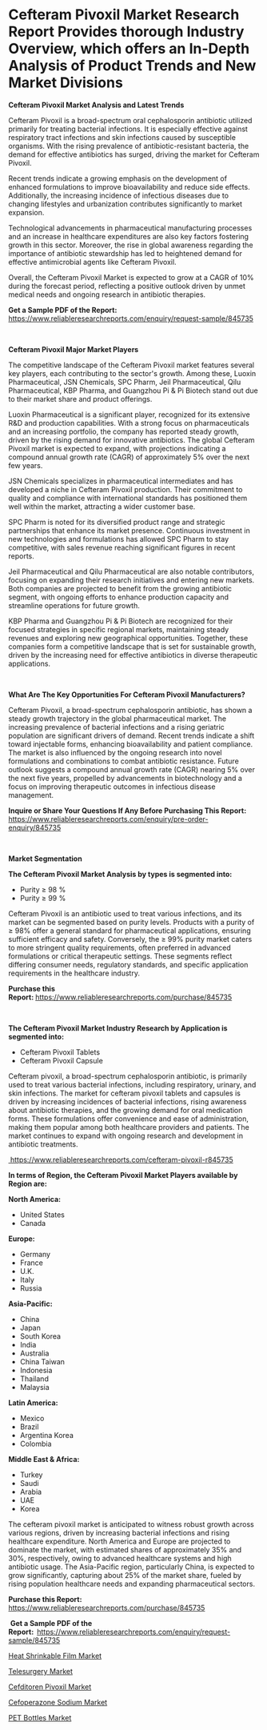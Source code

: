 <p><h1>Cefteram Pivoxil Market Research Report Provides thorough Industry Overview, which offers an In-Depth Analysis of Product Trends and New Market Divisions</h1></p><p><strong>Cefteram Pivoxil Market Analysis and Latest Trends</strong></p>
<p><p>Cefteram Pivoxil is a broad-spectrum oral cephalosporin antibiotic utilized primarily for treating bacterial infections. It is especially effective against respiratory tract infections and skin infections caused by susceptible organisms. With the rising prevalence of antibiotic-resistant bacteria, the demand for effective antibiotics has surged, driving the market for Cefteram Pivoxil. </p><p>Recent trends indicate a growing emphasis on the development of enhanced formulations to improve bioavailability and reduce side effects. Additionally, the increasing incidence of infectious diseases due to changing lifestyles and urbanization contributes significantly to market expansion. </p><p>Technological advancements in pharmaceutical manufacturing processes and an increase in healthcare expenditures are also key factors fostering growth in this sector. Moreover, the rise in global awareness regarding the importance of antibiotic stewardship has led to heightened demand for effective antimicrobial agents like Cefteram Pivoxil. </p><p>Overall, the Cefteram Pivoxil Market is expected to grow at a CAGR of 10% during the forecast period, reflecting a positive outlook driven by unmet medical needs and ongoing research in antibiotic therapies.</p></p>
<p><strong>Get a Sample PDF of the Report:&nbsp;</strong> <a href="https://www.reliableresearchreports.com/enquiry/request-sample/845735?utm_campaign=12&utm_medium=2&utm_source=Github&utm_content=ia&utm_term=12112024&utm_id=cefteram-pivoxil">https://www.reliableresearchreports.com/enquiry/request-sample/845735</a></p>
<p>&nbsp;</p>
<p><strong>Cefteram Pivoxil Major Market Players</strong></p>
<p><p>The competitive landscape of the Cefteram Pivoxil market features several key players, each contributing to the sector's growth. Among these, Luoxin Pharmaceutical, JSN Chemicals, SPC Pharm, Jeil Pharmaceutical, Qilu Pharmaceutical, KBP Pharma, and Guangzhou Pi & Pi Biotech stand out due to their market share and product offerings.</p><p>Luoxin Pharmaceutical is a significant player, recognized for its extensive R&D and production capabilities. With a strong focus on pharmaceuticals and an increasing portfolio, the company has reported steady growth, driven by the rising demand for innovative antibiotics. The global Cefteram Pivoxil market is expected to expand, with projections indicating a compound annual growth rate (CAGR) of approximately 5% over the next few years.</p><p>JSN Chemicals specializes in pharmaceutical intermediates and has developed a niche in Cefteram Pivoxil production. Their commitment to quality and compliance with international standards has positioned them well within the market, attracting a wider customer base.</p><p>SPC Pharm is noted for its diversified product range and strategic partnerships that enhance its market presence. Continuous investment in new technologies and formulations has allowed SPC Pharm to stay competitive, with sales revenue reaching significant figures in recent reports.</p><p>Jeil Pharmaceutical and Qilu Pharmaceutical are also notable contributors, focusing on expanding their research initiatives and entering new markets. Both companies are projected to benefit from the growing antibiotic segment, with ongoing efforts to enhance production capacity and streamline operations for future growth.</p><p>KBP Pharma and Guangzhou Pi & Pi Biotech are recognized for their focused strategies in specific regional markets, maintaining steady revenues and exploring new geographical opportunities. Together, these companies form a competitive landscape that is set for sustainable growth, driven by the increasing need for effective antibiotics in diverse therapeutic applications.</p></p>
<p>&nbsp;</p>
<p><strong>What Are The Key Opportunities For Cefteram Pivoxil Manufacturers?</strong></p>
<p><p>Cefteram Pivoxil, a broad-spectrum cephalosporin antibiotic, has shown a steady growth trajectory in the global pharmaceutical market. The increasing prevalence of bacterial infections and a rising geriatric population are significant drivers of demand. Recent trends indicate a shift toward injectable forms, enhancing bioavailability and patient compliance. The market is also influenced by the ongoing research into novel formulations and combinations to combat antibiotic resistance. Future outlook suggests a compound annual growth rate (CAGR) nearing 5% over the next five years, propelled by advancements in biotechnology and a focus on improving therapeutic outcomes in infectious disease management.</p></p>
<p><strong>Inquire or Share Your Questions If Any Before Purchasing This Report:</strong> <a href="https://www.reliableresearchreports.com/enquiry/pre-order-enquiry/845735?utm_campaign=12&utm_medium=2&utm_source=Github&utm_content=ia&utm_term=12112024&utm_id=cefteram-pivoxil">https://www.reliableresearchreports.com/enquiry/pre-order-enquiry/845735</a></p>
<p>&nbsp;</p>
<p><strong>Market Segmentation</strong></p>
<p><strong>The Cefteram Pivoxil Market Analysis by types is segmented into:</strong></p>
<p><ul><li>Purity ≥ 98 %</li><li>Purity ≥ 99 %</li></ul></p>
<p><p>Cefteram Pivoxil is an antibiotic used to treat various infections, and its market can be segmented based on purity levels. Products with a purity of ≥ 98% offer a general standard for pharmaceutical applications, ensuring sufficient efficacy and safety. Conversely, the ≥ 99% purity market caters to more stringent quality requirements, often preferred in advanced formulations or critical therapeutic settings. These segments reflect differing consumer needs, regulatory standards, and specific application requirements in the healthcare industry.</p></p>
<p><strong>Purchase this Report:&nbsp;</strong><a href="https://www.reliableresearchreports.com/purchase/845735?utm_campaign=12&utm_medium=2&utm_source=Github&utm_content=ia&utm_term=12112024&utm_id=cefteram-pivoxil">https://www.reliableresearchreports.com/purchase/845735</a></p>
<p>&nbsp;</p>
<p><strong>The Cefteram Pivoxil Market Industry Research by Application is segmented into:</strong></p>
<p><ul><li>Cefteram Pivoxil Tablets</li><li>Cefteram Pivoxil Capsule</li></ul></p>
<p><p>Cefteram pivoxil, a broad-spectrum cephalosporin antibiotic, is primarily used to treat various bacterial infections, including respiratory, urinary, and skin infections. The market for cefteram pivoxil tablets and capsules is driven by increasing incidences of bacterial infections, rising awareness about antibiotic therapies, and the growing demand for oral medication forms. These formulations offer convenience and ease of administration, making them popular among both healthcare providers and patients. The market continues to expand with ongoing research and development in antibiotic treatments.</p></p>
<p><a href="https://www.reliableresearchreports.com/cefteram-pivoxil-r845735?utm_campaign=12&utm_medium=2&utm_source=Github&utm_content=ia&utm_term=12112024&utm_id=cefteram-pivoxil">&nbsp;https://www.reliableresearchreports.com/cefteram-pivoxil-r845735</a></p>
<p><strong>In terms of Region, the Cefteram Pivoxil Market Players available by Region are:</strong></p>
<p>
    <p> <strong> North America: </strong>
        <ul>
            <li>United States</li>
            <li>Canada</li>
        </ul>
        </p> 
    <p> <strong> Europe: </strong>
        <ul>
            <li>Germany</li>
            <li>France</li>
            <li>U.K.</li>
            <li>Italy</li>
            <li>Russia</li>
        </ul>
        </p> 
    <p> <strong> Asia-Pacific: </strong>
        <ul>
            <li>China</li>
            <li>Japan</li>
            <li>South Korea</li>
            <li>India</li>
            <li>Australia</li>
            <li>China Taiwan</li>
            <li>Indonesia</li>
            <li>Thailand</li>
            <li>Malaysia</li>
        </ul>
        </p> 
    <p> <strong> Latin America: </strong>
        <ul>
            <li>Mexico</li>
            <li>Brazil</li>
            <li>Argentina Korea</li>
            <li>Colombia</li>
        </ul>
        </p> 
    <p> <strong> Middle East & Africa: </strong>
        <ul>
            <li>Turkey</li>
            <li>Saudi</li>
            <li>Arabia</li>
            <li>UAE</li>
            <li>Korea</li>
        </ul>
    </p>
    </p>
<p><p>The cefteram pivoxil market is anticipated to witness robust growth across various regions, driven by increasing bacterial infections and rising healthcare expenditure. North America and Europe are projected to dominate the market, with estimated shares of approximately 35% and 30%, respectively, owing to advanced healthcare systems and high antibiotic usage. The Asia-Pacific region, particularly China, is expected to grow significantly, capturing about 25% of the market share, fueled by rising population healthcare needs and expanding pharmaceutical sectors.</p></p>
<p><strong>Purchase this Report: </strong><a href="https://www.reliableresearchreports.com/purchase/845735?utm_campaign=12&utm_medium=2&utm_source=Github&utm_content=ia&utm_term=12112024&utm_id=cefteram-pivoxil">https://www.reliableresearchreports.com/purchase/845735</a></p>
<p>&nbsp;<strong>Get a Sample PDF of the Report:&nbsp;&nbsp;</strong><a href="https://www.reliableresearchreports.com/enquiry/request-sample/845735?utm_campaign=12&utm_medium=2&utm_source=Github&utm_content=ia&utm_term=12112024&utm_id=cefteram-pivoxil">https://www.reliableresearchreports.com/enquiry/request-sample/845735</a></p>
<p><strong></strong></p>
<p><p><a href="https://www.linkedin.com/pulse/heat-shrinkable-film-market-shifts-strategic-analysis-2024-2031-vwgtc?utm_campaign=12&utm_medium=2&utm_source=Github&utm_content=ia&utm_term=12112024&utm_id=cefteram-pivoxil">Heat Shrinkable Film Market</a></p><p><a href="https://issuu.com/reportprime-2/docs/telesurgery-market-size-2030.pptx_b3e596572fb962?utm_campaign=12&utm_medium=2&utm_source=Github&utm_content=ia&utm_term=12112024&utm_id=cefteram-pivoxil">Telesurgery Market</a></p><p><a href="https://github.com/AbbasMahmud554/Market-Research-Report-List-1/blob/main/cefditoren-pivoxil-market.md?utm_campaign=12&utm_medium=2&utm_source=Github&utm_content=ia&utm_term=12112024&utm_id=cefteram-pivoxil">Cefditoren Pivoxil Market</a></p><p><a href="https://github.com/JakirUddin511/Market-Research-Report-List-1/blob/main/cefoperazone-sodium-market.md?utm_campaign=12&utm_medium=2&utm_source=Github&utm_content=ia&utm_term=12112024&utm_id=cefteram-pivoxil">Cefoperazone Sodium Market</a></p><p><a href="https://www.linkedin.com/pulse/global-pet-bottles-market-share-growth-opportunities-growing-uzemc?utm_campaign=12&utm_medium=2&utm_source=Github&utm_content=ia&utm_term=12112024&utm_id=cefteram-pivoxil">PET Bottles Market</a></p></p>